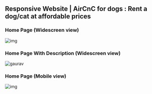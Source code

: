 ## Responsive Website | AirCnC for dogs : Rent a dog/cat at affordable prices

### Home Page (Widescreen view)
![img](https://imgur.com/uQoTnse.png)



### Home Page With Description (Widescreen view)
![gaurav](https://imgur.com/fAFkRiJ.png)


### Home Page (Mobile view)
![img](https://imgur.com/iC5Csib.png)


